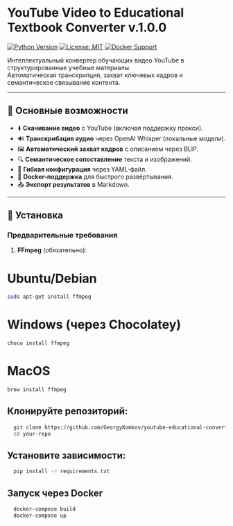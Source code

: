 # YouTube Video to Educational Textbook Converter v.1.0.0

[![Python Version](https://img.shields.io/badge/python-3.9%2B-blue)](https://www.python.org/)
[![License: MIT](https://img.shields.io/badge/License-MIT-yellow.svg)](https://opensource.org/licenses/MIT)
[![Docker Support](https://img.shields.io/badge/Docker-✓-2496ED)](https://www.docker.com/)

Интеллектуальный конвертер обучающих видео YouTube в структурированные учебные материалы.  
Автоматическая транскрипция, захват ключевых кадров и семантическое связывание контента.

---

## 📌 Основные возможности

- ⬇️ **Скачивание видео** с YouTube (включая поддержку прокси).
- 🔊 **Транскрибация аудио** через OpenAI Whisper (локальные модели).
- 🖼️ **Автоматический захват кадров** с описанием через BLIP.
- 🔍 **Семантическое сопоставление** текста и изображений.
- 📁 **Гибкая конфигурация** через YAML-файл.
- 🐳 **Docker-поддержка** для быстрого развёртывания.
- 📤 **Экспорт результатов** в Markdown.

---

## 🚀 Установка

### Предварительные требования

1. **FFmpeg** (обязательно):
 # Ubuntu/Debian
   ```bash
   sudo apt-get install ffmpeg
   ```
   # Windows (через Chocolatey)
   ```bash
   choco install ffmpeg
   ```
   # MacOS
   ```bash
   brew install ffmpeg
   ```

## Клонируйте репозиторий:
 ```bash
   git clone https://github.com/GeorgyKomkov/youtube-educational-converter.git
   cd your-repo
   ```
 ## Установите зависимости:
 ```bash
   pip install -r requirements.txt
   ```
## Запуск через Docker
 ```bash
   docker-compose build
   docker-compose up
   ```



